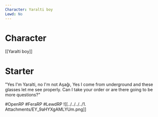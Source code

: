 ```yaml
---
Character: Yaralti boy
Lewd: No
---
```

# Character
[[Yaralti boy]]

# Starter
"Yes I'm Yaralti, no I'm not Aşağı, Yes I come from underground and these glasses let me see properly. Can I take your order or are there going to be more questions?"

#OpenRP #FeraRP #LewdRP 
![[../../../../1. Attachments/EY_9aHYXgAMLYUm.png]]